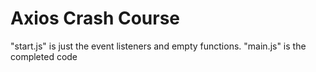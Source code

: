 # Axios Crash Course


"start.js" is just the event listeners and empty functions. "main.js" is the completed code
